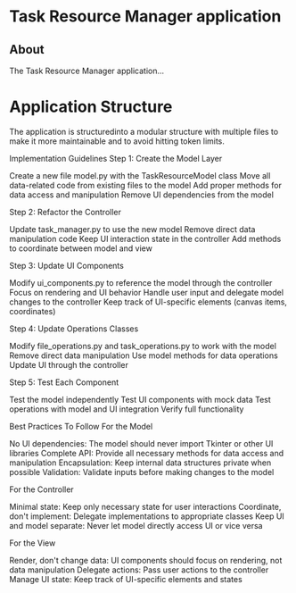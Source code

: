 # Task Resource Manager application

## About

The Task Resource Manager application...

# Application Structure

The application is structuredinto a modular structure with multiple files to make it more maintainable and to avoid hitting token limits.

Implementation Guidelines
Step 1: Create the Model Layer

Create a new file model.py with the TaskResourceModel class
Move all data-related code from existing files to the model
Add proper methods for data access and manipulation
Remove UI dependencies from the model

Step 2: Refactor the Controller

Update task_manager.py to use the new model
Remove direct data manipulation code
Keep UI interaction state in the controller
Add methods to coordinate between model and view

Step 3: Update UI Components

Modify ui_components.py to reference the model through the controller
Focus on rendering and UI behavior
Handle user input and delegate model changes to the controller
Keep track of UI-specific elements (canvas items, coordinates)

Step 4: Update Operations Classes

Modify file_operations.py and task_operations.py to work with the model
Remove direct data manipulation
Use model methods for data operations
Update UI through the controller

Step 5: Test Each Component

Test the model independently
Test UI components with mock data
Test operations with model and UI integration
Verify full functionality

Best Practices To Follow
For the Model

No UI dependencies: The model should never import Tkinter or other UI libraries
Complete API: Provide all necessary methods for data access and manipulation
Encapsulation: Keep internal data structures private when possible
Validation: Validate inputs before making changes to the model

For the Controller

Minimal state: Keep only necessary state for user interactions
Coordinate, don't implement: Delegate implementations to appropriate classes
Keep UI and model separate: Never let model directly access UI or vice versa

For the View

Render, don't change data: UI components should focus on rendering, not data manipulation
Delegate actions: Pass user actions to the controller
Manage UI state: Keep track of UI-specific elements and states